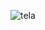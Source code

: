![tela](https://user-images.githubusercontent.com/64599388/89133994-700afb80-d4f7-11ea-9a68-4d6e071b6eee.jpg)
